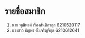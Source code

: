 # รายชื่อสมาชิก
1. นาย พุฒิพงศ์ เรืองสันติกรกุล 6210520117
2. นางสาว ธัญพร ตั้งเจริญจิกุล 6210612641
